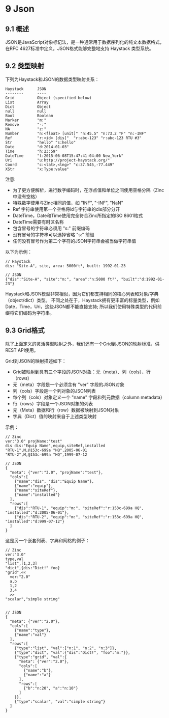 # 9 Json
## 9.1 概述
JSON是JavaScript对象标记法，是一种通常用于数据序列化的纯文本数据格式，在RFC 4627标准中定义。JSON格式能够完整地支持 Haystack 类型系统。

## 9.2 类型映射
下列为Haystack和JSON的数据类型映射关系：
```
Haystack      JSON
--------      ----
Grid          Object (specified below)
List          Array
Dict          Object
null          null
Bool          Boolean
Marker        "m:"
Remove        "-:"
NA            "z:"
Number        "n:<float> [unit]" "n:45.5" "n:73.2 °F" "n:-INF"
Ref           "r:<id> [dis]"  "r:abc-123" "r:abc-123 RTU #3"
Str           "hello" "s:hello"
Date          "d:2014-01-03"
Time          "h:23:59"
DateTime      "t:2015-06-08T15:47:41-04:00 New_York"
Uri           "u:http://project-haystack.org/"
Coord         "c:<lat>,<lng>" "c:37.545,-77.449"
XStr          "x:Type:value"
```

注意:
+ 为了更方便解析，进行数字编码时，在浮点值和单位之间使用空格分隔（Zinc中没有空格）
+ 特殊数字使用与Zinc相同的值，如 "INF", "-INF", "NaN"
+ Ref 字符串使用第一个空格将id与字符串的dis部分分开
+ DateTime，Date和Time使用完全符合Zinc所指定的ISO 8601格式
+ DateTime需要有时区名称
+ 包含冒号的字符串必须用 "s:" 前缀编码
+ 没有冒号的字符串可以选择省略 "s:" 前缀
+ 任何没有冒号作为第二个字符的JSON字符串会被当做字符串值

以下为示例：
```
// Haystack
dis: "Site-A", site, area: 5000ft², built: 1992-01-23

// JSON
{"dis":"Site-A", "site":"m:", "area":"n:5000 ft²", "built":"d:1992-01-23"}
```

Haystack和JSON模型非常相似，因为它们都支持相同的核心列表和对象/字典（object/dict）类型。 不同之处在于，Haystack拥有更丰富的标量类型，例如Date，Time，Uri，这些JSON都不能直接支持; 所以我们使用特殊类型的代码前缀将它们编码为字符串。

## 9.3 Grid格式
除了上面定义的灵活类型映射之外，我们还有一个Grid到JSON的映射标准，供REST API使用。

Grid到JSON的映射描述如下：

+ Grid被映射到具有三个字段的JSON对象：元（meta）、列（cols）、行（rows）
+ 元（meta）字段是一个必须含有 "ver" 字段的JSON对象
+ 列（cols）字段是一个列对象的JSON列表
+ 每个列（cols）对象定义一个 "name" 字段和列元数据（column metadata）
+ 行（rows）字段是一个JSON对象的列表
+ 元（Meta）数据和行（row）数据被映射到JSON对象
+ 字典（Dict）值的映射来自于上述类型映射

示例：

```
// Zinc
ver:"3.0" projName:"test"
dis dis:"Equip Name",equip,siteRef,installed
"RTU-1",M,@153c-699a "HQ",2005-06-01
"RTU-2",M,@153c-699a "HQ",1999-07-12

// JSON
{
  "meta": {"ver":"3.0", "projName":"test"},
  "cols":[
    {"name":"dis", "dis":"Equip Name"},
    {"name":"equip"},
    {"name":"siteRef"},
    {"name":"installed"}
  ],
  "rows":[
    {"dis":"RTU-1", "equip":"m:", "siteRef":"r:153c-699a HQ", "installed":"d:2005-06-01"},
    {"dis":"RTU-2", "equip":"m:", "siteRef":"r:153c-699a HQ", "installed":"d:999-07-12"}
  ]
}
```

这是另一个嵌套列表、字典和网格的例子：

```
// Zinc
ver:"3.0"
type,val
"list",[1,2,3]
"dict",{dis:"Dict!" foo}
"grid",<<
  ver:"2.0"
  a,b
  1,2
  3,4
  >>
"scalar","simple string"


// JSON
{
  "meta": {"ver":"2.0"},
  "cols":[
    {"name":"type"},
    {"name":"val"}
  ],
  "rows":[
    {"type":"list", "val":["n:1", "n:2", "n:3"]},
    {"type":"dict", "val":{"dis":"Dict!", "foo":"m:"}},
    {"type":"grid", "val":{
      "meta": {"ver":"2.0"},
      "cols":[
        {"name":"b"},
        {"name":"a"}
      ],
      "rows":[
        {"b":"n:20", "a":"n:10"}
      ]
    }},
    {"type":"scalar", "val":"simple string"}
  ]
}
```
